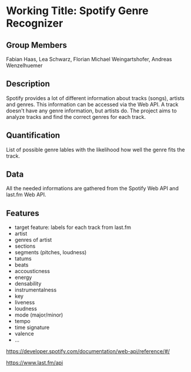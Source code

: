 # Working Title: Spotify Genre Recognizer

## Group Members
Fabian Haas, Lea Schwarz, Florian Michael Weingartshofer, Andreas Wenzelhuemer

## Description
Spotify provides a lot of different information about tracks (songs), artists and genres. This information can be accessed via the Web API. 
A track doesn't have any genre information, but artists do. The project aims to analyze tracks and find the correct genres for each track. 

## Quantification
List of possible genre lables with the likelihood how well the genre fits the track.

## Data
All the needed informations are gathered from the Spotify Web API and last.fm Web API.

## Features
* target feature: labels for each track from last.fm
* artist
* genres of artist
* sections
* segments (pitches, loudness)
* tatums
* beats
* accousticness
* energy
* densability
* instrumentalness
* key
* liveness
* loudness
* mode (major/minor)
* tempo
* time signature
* valence
* ...

https://developer.spotify.com/documentation/web-api/reference/#/

https://www.last.fm/api





